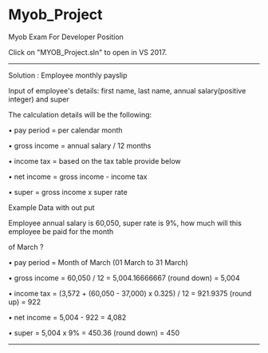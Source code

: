 # Myob_Project
Myob Exam For Developer Position

Click on "MYOB_Project.sln" to open in VS 2017. 

******************************************************************************************************
Solution : Employee monthly payslip

Input of employee's details: first name, last name, annual salary(positive integer) and super

The calculation details will be the following:

• pay period = per calendar month

• gross income = annual salary / 12 months

• income tax = based on the tax table provide below

• net income = gross income - income tax

• super = gross income x super rate


Example Data with out put

Employee annual salary is 60,050, super rate is 9%, how much will this employee be paid for the month

of March ?

• pay period = Month of March (01 March to 31 March)

• gross income = 60,050 / 12 = 5,004.16666667 (round down) = 5,004

• income tax = (3,572 + (60,050 - 37,000) x 0.325) / 12 = 921.9375 (round up) = 922

• net income = 5,004 - 922 = 4,082

• super = 5,004 x 9% = 450.36 (round down) = 450

****************************************************************************************************************************


